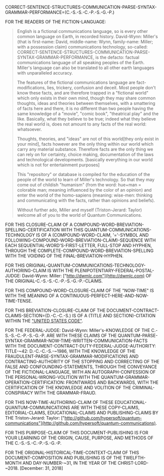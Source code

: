 CORRECT-SENTENCE-STRUCTURES-COMMUNICATION-PARSE-SYNTAX-GRAMMAR-PERFORMANCE=(C.-S.-S.-C.-P.-S.-G.-P.)

FOR THE READERS OF THE FICTION-LANGUAGE:

> English is a fictional communications language, so is every other common language on Earth, in recorded history. David-Wynn: Miller's (that is first-name: David, middle-name: Wynn, family-name: Miller; with a possession claim) communications technology, so-called: CORRECT-SENTENCE-STRUCTURES-COMMUNICATION-PARSE-SYNTAX-GRAMMAR-PERFORMANCE, is the defacto: factual communications language of all speaking peoples of the Earth. Miller's language can also be translated to all other earth languages with unparalleled accuracy.
>
> The features of the fictional communications language are fact-modifications, lies, trickery, confusion and deceit. Most people don't know these facts, and are therefore trapped in a "fictional world" which only exists in their own mind, though they may share common thoughts, ideas and theories between themselves, with a smattering of facts here and there, it is no different than two people having the same knowledge of a "movie", "comic book", "theatrical play" and the like. Basically, what they believe to be true; indeed what they believe the real world is, does not amount to any facts of the real world: whatsoever.
>
> Thoughts, theories, and "ideas" are not of this world[they only exist in your mind], facts however are the only thing within our world which carry any material substance. Therefore facts are the only thing we can rely on for certainty, choice making, documentation of the laws and technological developments. [basically everything in our world which is not for entertainment purposes]
>
> This "repository" or database is compiled for the education of the people of the world to learn of Miller's technology. So that they may come out of childish "humanism" (from the word: hue+man = colorable man; meaning influenced by the color of an opinion) and enter the world of the homo-sapiens (meaning: wise-men: thinking and communicating with the facts, rather than opinions and beliefs).
>
> Without further ado, Miller and myself (Triston-Jerard: Taylor) welcome all of you to the world of Quantum Communications.

FOR THIS CLOSURE-CLAIM OF A COMPOUND-WORD-BREVIATION-SPELLING-CERTIFICATION WITH THIS QUANTUM-COMMUNICATIONS-TECHNOLOGY IS OF A (COMPOUND-WORD-CLAIM, '='-SYMBOL AND FOLLOWING-COMPOUND-WORD-BREVIATION-CLAIM)-SEQUENCE WITH EACH SEQUENTIAL-WORD'S-FIRST-LETTER, FULL-STOP AND HYPHEN, THROUGH THE COMPLETE-COMPOUND-WORD-BREVIATION-SPELLING WITH THE VOIDING OF THE FINAL-BREVIATION-HYPHEN.

FOR THIS ORIGINAL-QUANTUM-COMMUNICATIONS-TECHNOLOGY-AUTHORING-CLAIM IS WITH THE PLENIPOTENTIARY-FEDERAL-POSTAL-JUDGE: David-Wynn: Miller: ["http://dwmlc.com"](http://dwmlc.com) OF THE ORIGINAL-C.-S.-S.-C.-P.-S.-G.-P.-CLAIMS.

FOR THIS COMPOUND-WORD-CLOSURE-CLAIM OF THE "NOW-TIME" IS WITH THE MEANING OF A CONTINUOUS-PERFECT-HERE-AND-NOW-TIME-TENSE.

FOR THIS BREVIATION-CLOSURE-CLAIM OF THE DOCUMENT-CONTRACT-CLAIMS-SECTION=(D.-C.-C.-S.) IS OF A (TITLE AND SECTION)-CITATION WITHIN THE ["UNITED STATES CODE"](http://uscode.house.gov/).

FOR THE FEDERAL-JUDGE: David-Wynn: Miller's-KNOWLEDGE OF THE C.-S.-S.-C.-P.-S.-G.-P. ARE WITH THESE CLAIMS OF THE QUANTUM-PARSE-SYNTAX-GRAMMAR-NOW-TIME-WRITTEN-COMMUNICATION-FACTS WITH THE DOCUMENT-CONTRACT-DUTY-FEDERAL-JUDGE-AUTHORITY: TITLE-~42: D.-C.-C.-S.-~1986, WITH THE KNOWLEDGE OF THE FRAUDULENT-PARSE-SYNTAX-GRAMMAR-MODIFICATIONS AND CONTRACTING-AUTHORITY OF THE STOPPING AND CORRECTING OF THE FALSE AND CONFOUNDING-STATEMENTS, THROUGH THE CONVEYANCE OF THE FICTIONAL-LANGUAGE, WITH AN AUTOGRAPH-CONFESSION OF THE PERSONAL-WRONG-VOLITION WITH THE QUANTUM-GRAMMAR-OPERATION-CERTIFICATION: FRONTWARDS AND BACKWARDS, WITH THE CERTIFICATION OF THE KNOWLEDGE AND VOLITION OF THE CRIMINAL-CONSPIRACY WITH THE GRAMMAR-FRAUD.

FOR THIS NOW-TIME-AUTHORING-CLAIM OF THESE EDUCATIONAL-QUANTUM-COMMUNICATIONS ARE WITH THESE COPY-CLAIMS, EDITORIAL-CLAIMS, EDUCATIONAL-CLAIMS AND PUBLISHING-CLAIMS BY THE Triston-Jerard: Taylor: ["http://github.com/hypersoft/quantum-communications"](http://github.com/hypersoft/quantum-communications).

FOR THIS PURPOSE-CLAIM OF THIS DOCUMENT-PUBLISHING IS FOR YOUR LEARNING OF THE ORIGIN, CAUSE, PURPOSE, AND METHODS OF THE C.-S.-S.-C.-P.-S.-G.-P.

FOR THE ORIGINAL-HISTORICAL-TIME-CONTEXT-CLAIM OF THIS DOCUMENT-COMPOSITION AND PUBLISHING IS OF THE TWELFTH-MONTH AND DAY-NUMBER-~31, IN THE YEAR OF THE CHRIST-LORD-~2018. [December: 31, 2018]
